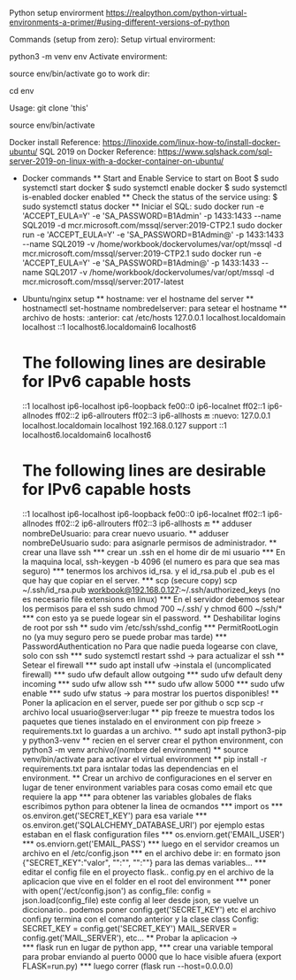 Python setup envirorment
https://realpython.com/python-virtual-environments-a-primer/#using-different-versions-of-python

Commands (setup from zero):
Setup virtual envirorment:

python3 -m venv env
Activate envirorment:

source env/bin/activate
go to work dir:

cd env



Usage:
git clone 'this'

source env/bin/activate

Docker install Reference: https://linoxide.com/linux-how-to/install-docker-ubuntu/
SQL 2019 on Docker Reference: https://www.sqlshack.com/sql-server-2019-on-linux-with-a-docker-container-on-ubuntu/

* Docker commands
** Start and Enable Service to start on Boot
   $ sudo systemctl start docker
   $ sudo systemctl enable docker
   $ sudo systemctl is-enabled docker
   enabled
** Check the status of the service using:
   $ sudo systemctl status docker
** Iniciar el SQL: 
   sudo docker run -e 'ACCEPT_EULA=Y' -e 'SA_PASSWORD=B1Admin'    -p 1433:1433 --name SQL2019    -d mcr.microsoft.com/mssql/server:2019-CTP2.1
   sudo docker run -e 'ACCEPT_EULA=Y' -e 'SA_PASSWORD=B1Admin@'    -p 1433:1433 --name SQL2019  -v /home/workbook/dockervolumes/var/opt/mssql  -d mcr.microsoft.com/mssql/server:2019-CTP2.1
   sudo docker run -e 'ACCEPT_EULA=Y' -e 'SA_PASSWORD=B1Admin@'    -p 1433:1433 --name SQL2017  -v /home/workbook/dockervolumes/var/opt/mssql  -d mcr.microsoft.com/mssql/server:2017-latest

* Ubuntu/nginx setup
** hostname: ver el hostname del server
** hostnamectl set-hostname nombredelserver: para setear el hostname
** archivo de hosts:
   :anterior:
    cat /etc/hosts
    127.0.0.1	localhost.localdomain	localhost
    ::1		localhost6.localdomain6	localhost6

    # The following lines are desirable for IPv6 capable hosts
    ::1     localhost ip6-localhost ip6-loopback
    fe00::0 ip6-localnet
    ff02::1 ip6-allnodes
    ff02::2 ip6-allrouters
    ff02::3 ip6-allhosts
   :end:
   :nuevo:
   127.0.0.1       localhost.localdomain   localhost
   192.168.0.127   support
   ::1             localhost6.localdomain6 localhost6
   
   # The following lines are desirable for IPv6 capable hosts
   ::1     localhost ip6-localhost ip6-loopback
   fe00::0 ip6-localnet
   ff02::1 ip6-allnodes
   ff02::2 ip6-allrouters
   ff02::3 ip6-allhosts
   :end:
** adduser nombreDeUsuario: para crear nuevo usuario.
** adduser nombreDeUsuario sudo: para asignarle permisos de administrador.
** crear una llave ssh
*** crear un .ssh en el home dir de mi usuario
*** En la maquina local, ssh-keygen -b 4096 (el numero es para que sea mas seguro)
*** tenermos los archivos id_rsa. y el id_rsa.pub el .pub es el que hay que copiar en el server.
*** scp (secure copy) scp ~/.ssh/id_rsa.pub workbook@192.168.0.127:~/.ssh/authorized_keys (no es necesario file extensions en linux)
*** En el servidor debemos setear los permisos para el ssh sudo chmod 700 ~/.ssh/ y chmod 600 ~/ssh/*
*** con esto ya se puede logear sin el password.
** Deshabilitar logins de root por ssh
** sudo vim /etc/ssh/sshd_config
*** PermitRootLogin no (ya muy seguro pero se puede probar mas tarde)
*** PasswordAuthentication no Para que nadie pueda logearse con clave, solo con ssh
*** sudo systemctl restart sshd -> para actualizar el ssh
** Setear el firewall
*** sudo apt install ufw ->instala el (uncomplicated firewall)
*** sudo ufw default allow outgoing
*** sudo ufw default deny incoming
*** sudo ufw allow ssh
*** sudo ufw allow 5000
*** sudo ufw enable
*** sudo ufw status -> para mostrar los puertos disponibles!
** Poner la aplicacion en el server, puede ser por github o scp scp -r archivo local usuario@server:lugar
** pip freeze te muestra todos los paquetes que tienes instalado en el environment con pip freeze > requirements.txt lo guardas a un archivo.
** sudo apt install python3-pip y python3-venv
** recien en el server crear el python environment, con python3 -m venv archivo/(nombre del environment)
** source venv/bin/activate para activar el virtual environment
** pip install -r requirements.txt para isntalar todas las dependencias en el environment.
** Crear un archivo de configuraciones en el server en lugar de tener environment variables para cosas como email etc que requiere la app
*** para obtener las variables globales de flaks escribimos python para obtener la linea de ocmandos
*** import os
*** os.environ.get('SECRET_KEY') para esa variale
*** os.environ.get('SQLALCHEMY_DATABASE_URI') por ejemplo estas estaban en el flask configuration files
*** os.enviorn.get('EMAIL_USER')
*** os.enviorn.get('EMAIL_PASS')
*** luego en el servidor creamos un archivo en el /etc/config.json
*** en el archivo debe ir:
    en formato json {"SECRET_KEY":"valor", "":"", "":""} para las demas variables...
*** editar el config file en el proyecto flask.. config.py en el archivo de la aplicacion que vive en el folder en el root del environment
*** poner with open('/ect/config.json') as config_file:
    config = json.load(config_file)
    este config al leer desde json, se vuelve un diccionario.. podemos poner config.get('SECRET_KEY') etc
    el archivo confi.py termina con el comando anterior y la clase
    class Config:
    SECRET_KEY = config.get('SECRET_KEY')
    MAIL_SERVER = config.get('MAIL_SERVER'), etc...
** Probar la aplicacion ->  
*** flask run en lugar de python app, 
*** crear una variable temporal para probar enviando al puerto 0000 que lo hace visible afuera (export FLASK=run.py)
*** luego correr (flask run --host=0.0.0.0)
